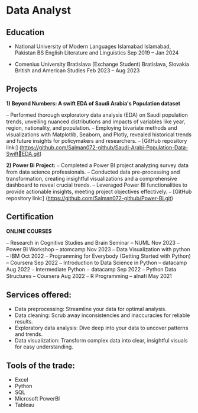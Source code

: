 # Data Analyst 

## Education
- National University of Modern Languages Islamabad Islamabad, Pakistan
 BS English Literature and Linguistics Sep 2019 – Jan 2024
 
- Comenius University Bratislava (Exchange Student) Bratislava, Slovakia
British and American Studies Feb 2023 – Aug 2023

## Projects 
 **1) Beyond Numbers: A swift EDA of Saudi Arabia's Population dataset**

⎯ Performed thorough exploratory data analysis (EDA) on Saudi population trends, unveiling nuanced 
distributions and impacts of variables like year, region, nationality, and population.
⎯ Employing bivariate methods and visualizations with Matplotlib, Seaborn, and Plotly, revealed historical 
trends and future insights for policymakers and researchers.
⎯ [GitHub repository link:] (https://github.com/Salman072-github/Saudi-Arabi-Population-Data-SwiftEDA.git)

 **2) Power Bi Project:**
⎯ Completed a Power BI project analyzing survey data from data science professionals.
⎯ Conducted data pre-processing and transformation, creating insightful visualizations and a 
comprehensive dashboard to reveal crucial trends.
⎯ Leveraged Power BI functionalities to provide actionable insights, meeting project objectives effectively.
⎯ [GitHub repository link:] (https://github.com/Salman072-github/Power-BI.git)

## Certification
**ONLINE COURSES**

⎯ Research in Cognitive Studies and Brain Seminar – NUML Nov 2023
⎯ Power BI Workshop – atomcamp Nov 2023
⎯ Data Visualization with python – IBM Oct 2022
⎯ Programming for Everybody (Getting Started with Python) – Coursera Sep 2022
⎯ Introduction to Data Science in Python – datacamp Aug 2022
⎯ Intermediate Python − datacamp Sep 2022
⎯ Python Data Structures – Coursera Aug 2022
⎯ R Programming – alnafi May 2021

## Services offered:

- Data preprocessing: Streamline your data for optimal analysis.
- Data cleaning: Scrub away inconsistencies and inaccuracies for reliable results.
- Exploratory data analysis: Dive deep into your data to uncover patterns and trends.
- Data visualization: Transform complex data into clear, insightful visuals for easy understanding.

## Tools of the trade:

- Excel
- Python 
- SQL
- Microsoft PowerBI
- Tableau
